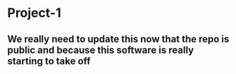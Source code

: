 # Project-1

## We really need to update this now that the repo is public and because this software is really starting to take off
